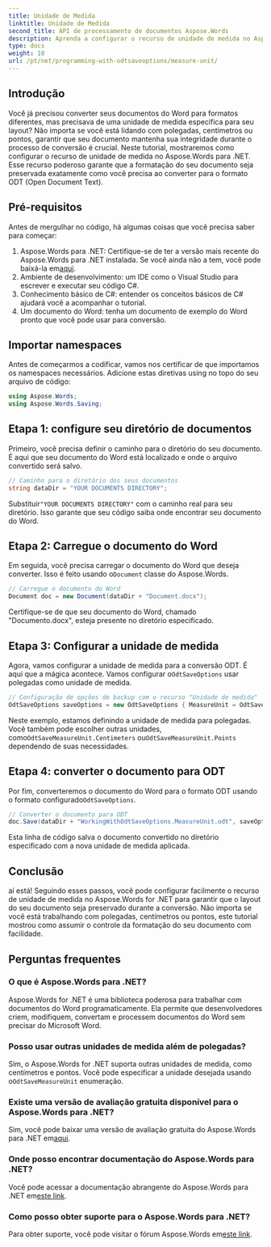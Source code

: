 ```yaml
---
title: Unidade de Medida
linktitle: Unidade de Medida
second_title: API de processamento de documentos Aspose.Words
description: Aprenda a configurar o recurso de unidade de medida no Aspose.Words para .NET para preservar a formatação do documento durante a conversão ODT.
type: docs
weight: 10
url: /pt/net/programming-with-odtsaveoptions/measure-unit/
---
```

## Introdução

Você já precisou converter seus documentos do Word para formatos diferentes, mas precisava de uma unidade de medida específica para seu layout? Não importa se você está lidando com polegadas, centímetros ou pontos, garantir que seu documento mantenha sua integridade durante o processo de conversão é crucial. Neste tutorial, mostraremos como configurar o recurso de unidade de medida no Aspose.Words para .NET. Esse recurso poderoso garante que a formatação do seu documento seja preservada exatamente como você precisa ao converter para o formato ODT (Open Document Text).

## Pré-requisitos

Antes de mergulhar no código, há algumas coisas que você precisa saber para começar:

1. Aspose.Words para .NET: Certifique-se de ter a versão mais recente do Aspose.Words para .NET instalada. Se você ainda não a tem, você pode baixá-la em[aqui](https://releases.aspose.com/words/net/).
2. Ambiente de desenvolvimento: um IDE como o Visual Studio para escrever e executar seu código C#.
3. Conhecimento básico de C#: entender os conceitos básicos de C# ajudará você a acompanhar o tutorial.
4. Um documento do Word: tenha um documento de exemplo do Word pronto que você pode usar para conversão.

## Importar namespaces

Antes de começarmos a codificar, vamos nos certificar de que importamos os namespaces necessários. Adicione estas diretivas using no topo do seu arquivo de código:

```csharp
using Aspose.Words;
using Aspose.Words.Saving;
```

## Etapa 1: configure seu diretório de documentos

Primeiro, você precisa definir o caminho para o diretório do seu documento. É aqui que seu documento do Word está localizado e onde o arquivo convertido será salvo.

```csharp
// Caminho para o diretório dos seus documentos
string dataDir = "YOUR DOCUMENTS DIRECTORY";
```

 Substituir`"YOUR DOCUMENTS DIRECTORY"` com o caminho real para seu diretório. Isso garante que seu código saiba onde encontrar seu documento do Word.

## Etapa 2: Carregue o documento do Word

 Em seguida, você precisa carregar o documento do Word que deseja converter. Isso é feito usando o`Document` classe do Aspose.Words.

```csharp
// Carregue o documento do Word
Document doc = new Document(dataDir + "Document.docx");
```

Certifique-se de que seu documento do Word, chamado "Documento.docx", esteja presente no diretório especificado.

## Etapa 3: Configurar a unidade de medida

 Agora, vamos configurar a unidade de medida para a conversão ODT. É aqui que a mágica acontece. Vamos configurar o`OdtSaveOptions` usar polegadas como unidade de medida.

```csharp
// Configuração de opções de backup com o recurso "Unidade de medida"
OdtSaveOptions saveOptions = new OdtSaveOptions { MeasureUnit = OdtSaveMeasureUnit.Inches };
```

 Neste exemplo, estamos definindo a unidade de medida para polegadas. Você também pode escolher outras unidades, como`OdtSaveMeasureUnit.Centimeters` ou`OdtSaveMeasureUnit.Points` dependendo de suas necessidades.

## Etapa 4: converter o documento para ODT

 Por fim, converteremos o documento do Word para o formato ODT usando o formato configurado`OdtSaveOptions`.

```csharp
// Converter o documento para ODT
doc.Save(dataDir + "WorkingWithOdtSaveOptions.MeasureUnit.odt", saveOptions);
```

Esta linha de código salva o documento convertido no diretório especificado com a nova unidade de medida aplicada.

## Conclusão

aí está! Seguindo esses passos, você pode configurar facilmente o recurso de unidade de medida no Aspose.Words for .NET para garantir que o layout do seu documento seja preservado durante a conversão. Não importa se você está trabalhando com polegadas, centímetros ou pontos, este tutorial mostrou como assumir o controle da formatação do seu documento com facilidade.

## Perguntas frequentes

### O que é Aspose.Words para .NET?
Aspose.Words for .NET é uma biblioteca poderosa para trabalhar com documentos do Word programaticamente. Ela permite que desenvolvedores criem, modifiquem, convertam e processem documentos do Word sem precisar do Microsoft Word.

### Posso usar outras unidades de medida além de polegadas?
 Sim, o Aspose.Words for .NET suporta outras unidades de medida, como centímetros e pontos. Você pode especificar a unidade desejada usando o`OdtSaveMeasureUnit` enumeração.

### Existe uma versão de avaliação gratuita disponível para o Aspose.Words para .NET?
 Sim, você pode baixar uma versão de avaliação gratuita do Aspose.Words para .NET em[aqui](https://releases.aspose.com/).

### Onde posso encontrar documentação do Aspose.Words para .NET?
 Você pode acessar a documentação abrangente do Aspose.Words para .NET em[este link](https://reference.aspose.com/words/net/).

### Como posso obter suporte para o Aspose.Words para .NET?
 Para obter suporte, você pode visitar o fórum Aspose.Words em[este link](https://forum.aspose.com/c/words/8).
